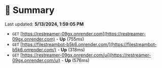 # 📖 Summary
Last updated: **5/13/2024, 1:59:05 PM**

- `GET` [https://restreamer-09gx.onrender.com](https://restreamer-09gx.onrender.com) - **Up** (755ms)
- `GET` [https://filestreambot-b5k6.onrender.com/](https://filestreambot-b5k6.onrender.com/) - **Up** (318ms)
- `GET` [https://restreamer-09gx.onrender.com/ui](https://restreamer-09gx.onrender.com/ui) - **Up** (576ms)
